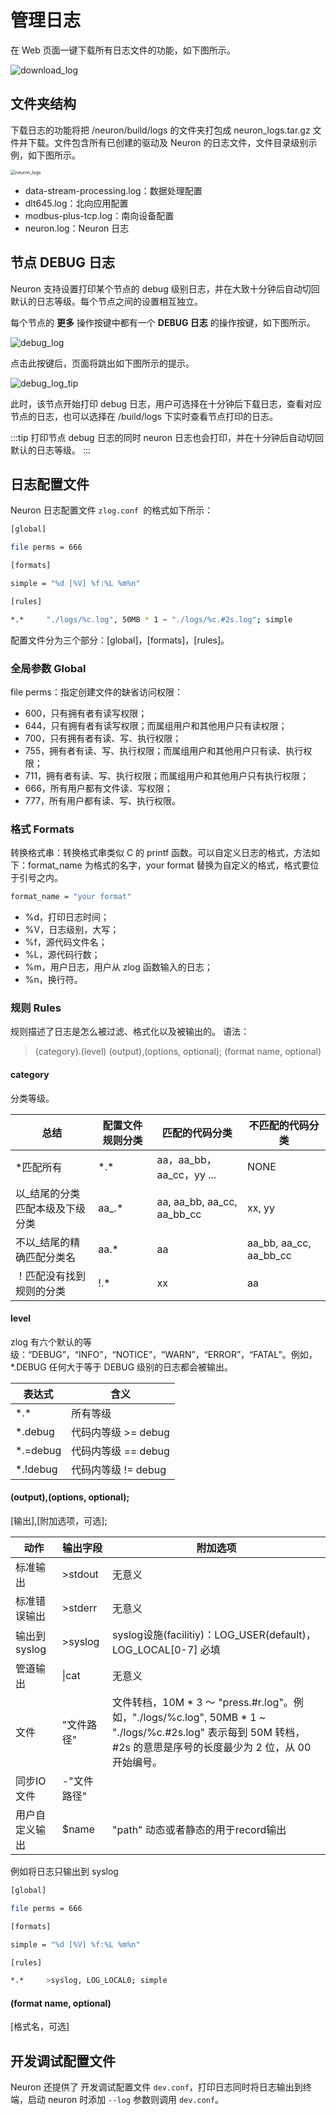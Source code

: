 # 管理日志

在 Web 页面一键下载所有日志文件的功能，如下图所示。

![download_log](./assets/download_log.png)

## 文件夹结构

下载日志的功能将把 /neuron/build/logs 的文件夹打包成 neuron_logs.tar.gz 文件并下载。文件包含所有已创建的驱动及 Neuron 的日志文件，文件目录级别示例，如下图所示。

<img src="./assets/neuron_logs.png" alt="neuron_logs" style="zoom:50%;" />

* data-stream-processing.log：数据处理配置
* dlt645.log：北向应用配置
* modbus-plus-tcp.log：南向设备配置
* neuron.log：Neuron 日志

## 节点 DEBUG 日志

Neuron 支持设置打印某个节点的 debug 级别日志，并在大致十分钟后自动切回默认的日志等级。每个节点之间的设置相互独立。

每个节点的 **更多** 操作按键中都有一个 **DEBUG 日志** 的操作按键，如下图所示。

![debug_log](./assets/debug_log.png)

点击此按键后，页面将跳出如下图所示的提示。

![debug_log_tip](./assets/debug_log_tip.png)

此时，该节点开始打印 debug 日志，用户可选择在十分钟后下载日志，查看对应节点的日志，也可以选择在 /build/logs 下实时查看节点打印的日志。

:::tip
打印节点 debug 日志的同时 neuron 日志也会打印，并在十分钟后自动切回默认的日志等级。
:::

## 日志配置文件

Neuron 日志配置文件  `zlog.conf `的格式如下所示：

```bash
[global]

file perms = 666

[formats]

simple = "%d [%V] %f:%L %m%n"

[rules]

*.*     "./logs/%c.log", 50MB * 1 ~ "./logs/%c.#2s.log"; simple
```

配置文件分为三个部分：[global]，[formats]，[rules]。

### 全局参数 Global

file perms：指定创建文件的缺省访问权限：
* 600，只有拥有者有读写权限；
* 644，只有拥有者有读写权限；而属组用户和其他用户只有读权限；
* 700，只有拥有者有读、写、执行权限；
* 755，拥有者有读、写、执行权限；而属组用户和其他用户只有读、执行权限；
* 711，拥有者有读、写、执行权限；而属组用户和其他用户只有执行权限；
* 666，所有用户都有文件读、写权限；
* 777，所有用户都有读、写、执行权限。

### 格式 Formats
转换格式串：转换格式串类似 C 的 printf 函数。可以自定义日志的格式，方法如下：format_name 为格式的名字，your format 替换为自定义的格式，格式要位于引号之内。
```bash
format_name = "your format"
```
* %d，打印日志时间；
* %V，日志级别，大写；
* %f，源代码文件名；
* %L，源代码行数；
* %m，用户日志，用户从 zlog 函数输入的日志；
* %n，换行符。

### 规则 Rules

规则描述了日志是怎么被过滤、格式化以及被输出的。
语法：

> (category).(level)    (output),(options, optional); (format name, optional)

#### category

分类等级。

| 总结                         | 配置文件规则分类 | 匹配的代码分类               | 不匹配的代码分类         |
| --------------------------- | -------------- | ------------------------- | ---------------------- |
|*匹配所有                     | \*.\*            | aa，aa_bb，aa_cc，yy ...    | NONE                   |
| 以_结尾的分类匹配本级及下级分类  | aa_.*          | aa, aa_bb, aa_cc, aa_bb_cc | xx, yy                 |
| 不以_结尾的精确匹配分类名       | aa.*           | aa                         | aa_bb, aa_cc, aa_bb_cc |
| ！匹配没有找到规则的分类        | !.*            | xx                         | aa                     |

#### level

zlog 有六个默认的等级：“DEBUG”，“INFO”，“NOTICE”，“WARN”，“ERROR”，“FATAL”。例如，*.DEBUG 任何大于等于 DEBUG 级别的日志都会被输出。

| 表达式    | 含义               |
| -------- | ----------------- |
| \*.\*        | 所有等级            |
| *.debug  | 代码内等级 >= debug |
| *.=debug | 代码内等级 == debug |
| *.!debug | 代码内等级 != debug |

#### (output),(options, optional);

[输出],[附加选项，可选];

| 动作            | 输出字段     | 附加选项 |
| -------------- | ----------- | ------- |
| 标准输出        | >stdout     | 无意义 |
| 标准错误输出     | >stderr     | 无意义 |
| 输出到syslog    | >syslog     | syslog设施(facilitiy)：LOG_USER(default)，LOG_LOCAL[0-7] 必填 |
| 管道输出	      | \|cat        | 无意义 |
| 文件           | "文件路径"    | 文件转档，10M * 3 ～ "press.#r.log"。例如，"./logs/%c.log", 50MB * 1 ~ "./logs/%c.#2s.log" 表示每到 50M 转档，#2s 的意思是序号的长度最少为 2 位，从 00 开始编号。 |
| 同步IO文件      | -"文件路径"   |    |
| 用户自定义输出   | $name        | "path" 动态或者静态的用于record输出|

例如将日志只输出到 syslog
```bash
[global]

file perms = 666

[formats]

simple = "%d [%V] %f:%L %m%n"

[rules]

*.*    	>syslog, LOG_LOCAL0; simple
```

#### (format name, optional)

[格式名，可选]

## 开发调试配置文件

Neuron 还提供了 开发调试配置文件 `dev.conf`，打印日志同时将日志输出到终端，启动 neuron 时添加 `--log` 参数则调用 `dev.conf`。